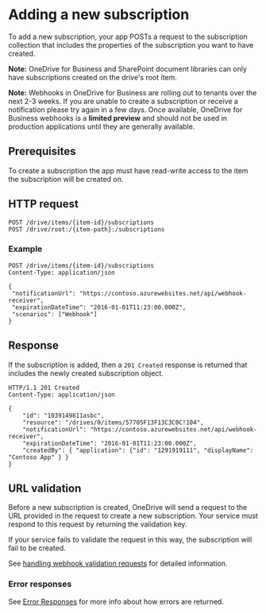 # Adding a new subscription

To add a new subscription, your app POSTs a request to the subscription
collection that includes the properties of the subscription you want to
have created.

**Note:** OneDrive for Business and SharePoint document libraries can only have
subscriptions created on the drive's root item.

**Note:** Webhooks in OneDrive for Business are rolling out to tenants
over the next 2-3 weeks. If you are unable to create a subscription or receive
a notification please try again in a few days. Once available, OneDrive for
Business webhooks is a **limited preview** and should not be used in production
applications until they are generally available.

## Prerequisites
To create a subscription the app must have read-write access to the item the
subscription will be created on.

## HTTP request

<!-- { "blockType": "ignored" } -->
```
POST /drive/items/{item-id}/subscriptions
POST /drive/root:/{item-path}:/subscriptions
```

### Example

<!-- {
"blockType": "request",
"name": "add-subscription",
"@odata.type": "oneDrive.subscription",
"scopes": "service.onedrive"
} -->
```http
POST /drive/items/{item-id}/subscriptions
Content-Type: application/json

{
 "notificationUrl": "https://contoso.azurewebsites.net/api/webhook-receiver",
 "expirationDateTime": "2016-01-01T11:23:00.000Z",
 "scenarios": ["Webhook"]
}
```

## Response

If the subscription is added, then a `201 Created` response is returned that
includes the newly created subscription object.

<!-- {
"blockType": "response",
"@odata.type": "oneDrive.subscription"
} -->
```http
HTTP/1.1 201 Created
Content-Type: application/json

{
    "id": "1039149811asbc",
    "resource": "/drives/0/items/57705F13F13C3C0C!104",
    "notificationUrl": "https://contoso.azurewebsites.net/api/webhook-receiver",
    "expirationDateTime": "2016-01-01T11:23:00.000Z",
    "createdBy": { "application": {"id": "1291919111", "displayName": "Contoso App" } }
}
```

## URL validation

Before a new subscription is created, OneDrive will send a request to the
URL provided in the request to create a new subscription. Your service must
respond to this request by returning the validation key.

If your service fails to validate the request in this way, the subscription
will fail to be created.

See [handling webhook validation requests](webhook-validation.md) for detailed
information.

### Error responses

See [Error Responses][error-response] for more info about
how errors are returned.

[error-response]: ../misc/errors.md


<!-- {
  "type": "#page.annotation",
  "description": "List the subscriptions created for an item.",
  "keywords": "notification,list,subscription,webhook,enumerate",
  "section": "documentation",
  "tocPath": "Webhooks/Create"
} -->
